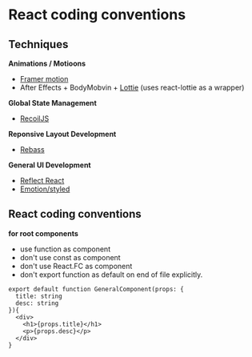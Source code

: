 # React coding conventions

## Techniques

**Animations / Motioons**

- [Framer motion](https://framer.com/motion)
- After Effects + BodyMobvin + [Lottie](https://github.com/airbnb/lottie-web) (uses react-lottie as a wrapper)

**Global State Management**

- [RecoilJS](https://recoiljs.org/)

**Reponsive Layout Development**

- [Rebass](https://rebassjs.org/)

**General UI Development**

- [Reflect React](https://reflect-ui.com)
- [Emotion/styled](https://emotion.sh/docs/styled)


## React coding conventions
**for root components**
- use function as component
- don't use const as component
- don't use React.FC as component
- don't export function as default on end of file explicitly.
``` tsx
export default function GeneralComponent(props: {
  title: string
  desc: string
}){
  <div>
    <h1>{props.title}</h1>
    <p>{props.desc}</p>
  </div>
}
```
